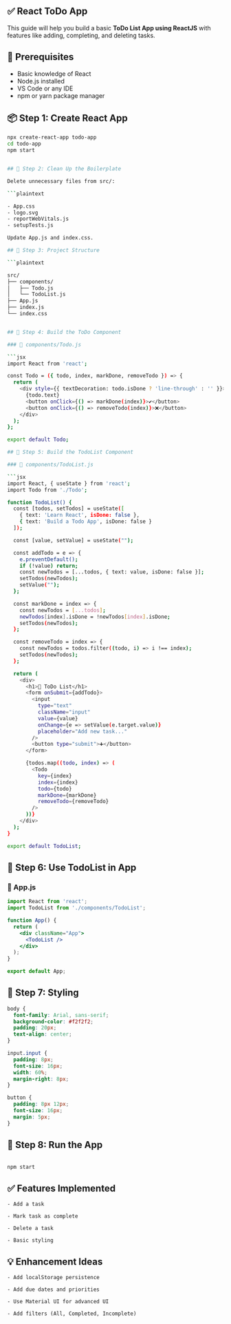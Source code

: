 ## ✅ React ToDo App

This guide will help you build a basic **ToDo List App using ReactJS** with features like adding, completing, and deleting tasks.


## 🧰 Prerequisites

- Basic knowledge of React
- Node.js installed
- VS Code or any IDE
- npm or yarn package manager

## 📦 Step 1: Create React App

```bash
npx create-react-app todo-app
cd todo-app
npm start


## 🧹 Step 2: Clean Up the Boilerplate

Delete unnecessary files from src/:

```plaintext

- App.css
- logo.svg
- reportWebVitals.js
- setupTests.js

Update App.js and index.css.

## 🧩 Step 3: Project Structure

```plaintext

src/
├── components/
│   ├── Todo.js
│   └── TodoList.js
├── App.js
├── index.js
└── index.css


## 🧠 Step 4: Build the ToDo Component

### 📁 components/Todo.js

```jsx
import React from 'react';

const Todo = ({ todo, index, markDone, removeTodo }) => {
  return (
    <div style={{ textDecoration: todo.isDone ? 'line-through' : '' }}>
      {todo.text}
      <button onClick={() => markDone(index)}>✔️</button>
      <button onClick={() => removeTodo(index)}>❌</button>
    </div>
  );
};

export default Todo;

## 🧠 Step 5: Build the TodoList Component

### 📁 components/TodoList.js

```jsx
import React, { useState } from 'react';
import Todo from './Todo';

function TodoList() {
  const [todos, setTodos] = useState([
    { text: 'Learn React', isDone: false },
    { text: 'Build a Todo App', isDone: false }
  ]);

  const [value, setValue] = useState("");

  const addTodo = e => {
    e.preventDefault();
    if (!value) return;
    const newTodos = [...todos, { text: value, isDone: false }];
    setTodos(newTodos);
    setValue("");
  };

  const markDone = index => {
    const newTodos = [...todos];
    newTodos[index].isDone = !newTodos[index].isDone;
    setTodos(newTodos);
  };

  const removeTodo = index => {
    const newTodos = todos.filter((todo, i) => i !== index);
    setTodos(newTodos);
  };

  return (
    <div>
      <h1>📝 ToDo List</h1>
      <form onSubmit={addTodo}>
        <input
          type="text"
          className="input"
          value={value}
          onChange={e => setValue(e.target.value)}
          placeholder="Add new task..."
        />
        <button type="submit">➕</button>
      </form>

      {todos.map((todo, index) => (
        <Todo
          key={index}
          index={index}
          todo={todo}
          markDone={markDone}
          removeTodo={removeTodo}
        />
      ))}
    </div>
  );
}

export default TodoList;

```
## 🧷 Step 6: Use TodoList in App

### 📁 App.js

```jsx
import React from 'react';
import TodoList from './components/TodoList';

function App() {
  return (
    <div className="App">
      <TodoList />
    </div>
  );
}

export default App;

```

## 🎨 Step 7: Styling

```css
body {
  font-family: Arial, sans-serif;
  background-color: #f2f2f2;
  padding: 20px;
  text-align: center;
}

input.input {
  padding: 8px;
  font-size: 16px;
  width: 60%;
  margin-right: 8px;
}

button {
  padding: 8px 12px;
  font-size: 16px;
  margin: 5px;
}
```

## 🚀 Step 8: Run the App

```bash

npm start

```
## ✅ Features Implemented

    - Add a task

    - Mark task as complete

    - Delete a task

    - Basic styling

## 💡 Enhancement Ideas

    - Add localStorage persistence

    - Add due dates and priorities

    - Use Material UI for advanced UI

    - Add filters (All, Completed, Incomplete)



